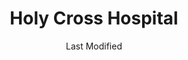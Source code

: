 ---
layout: location-page
date: Last Modified
description: "Local COVID-19 testing is available at Holy Cross Hospital in Taos, New Mexico, USA."
permalink: "locations/new-mexico/taos/holy-cross-hospital/"
tags:
  - locations
  - new-mexico
title: Holy Cross Hospital 
uniqueName: holy-cross-hospital
state: New Mexico
stateAbbr: NM
hood: "Taos"
address: "1397 Weimer Road"
city: "Taos"
zip: "87571"
zipsNearby: "81120 81126 81129 81138 81141 81148 81152 81091 87510 87516 87511 87512 87513 87514 87712 87515 87517 87518 87519 87713 87521 87576 87522 87714 87715 87523 87578 87524 87012 87527 87710 87718 87529 87530 87531 87532 87533 87537 87535 87722 87723 87539 87701 87745 87544 87545 87551 87728 87548 87731 87732 87734 87549 87552 87553 87554 87556 87736 87557 87558 87742 87562 87564 87565 87566 87567 87501 87502 87503 87504 87505 87506 87507 87509 87592 87594 87729 87747 87525 87571 87580 87573 87574 87575 87577 87749 87543 87579 87581 87582 87735 87752 87750 87753 87064 81134 81153" 
mapUrl: "http://maps.apple.com/?q=Holy+Cross+Hospital&address=1397+Weimer+Road,Taos,New+Mexico,87571"
locationType: Drive-thru
phone: "800-755-6236"
website: "https://holycrossmedicalcenter.org/"
onlineBooking: undefined
closed: undefined
closedUpdate: April 18th, 2020
notes: "Requires phone screen."
days: Contact for hours of operation.
ctaMessage: Learn more
ctaUrl: "https://holycrossmedicalcenter.org/"
---